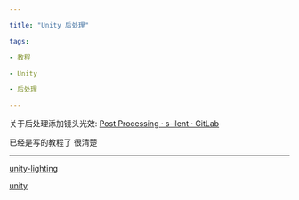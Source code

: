 ```yaml
---

title: "Unity 后处理"

tags:

- 教程

- Unity

- 后处理

---
```


   



关于后处理添加镜头光效: [Post Processing · s-ilent · GitLab](https://gitlab.com/s-ilent/SCSS/-/wikis/Other/Post-Processing)



已经是写的教程了 很清楚







---



[unity-lighting](unity/unity-lighting.md)

[unity](unity/unity.md)

